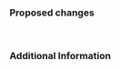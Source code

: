 <!-- If this is your first time contributing to the project, please check the project's contribution guidelines: (https://github.com/PeruibeTEC/Server-v2/blob/main/.github/CONTRIBUTING.md) -->

<!-- Pull Requests with languages ​​other than English will be disregarded and closed -->

<!-- If possible, complete all pull request sections. Do not remove any sections, if you have nothing to put, leave the section blank -->

### **Proposed changes**
<!-- Describe here the changes made to the project, including your justifications for making such changes -->

<!-- If you are correcting an existing problem, please include: "Fixes #[issue_number]" -->
<br>

### **Additional Information**

<!-- In this space you can add any other information about PR -->

<!-- Screenshots, contexts, concepts or code snippets are a good addition to this space -->
